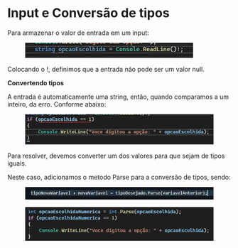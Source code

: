 # Input e Conversão de tipos

Para armazenar o valor de entrada em um input:

<figure><img src=".gitbook/assets/image (4).png" alt=""><figcaption></figcaption></figure>

Colocando o !, definimos que a entrada não pode ser um valor null.

**Convertendo tipos**

A entrada é automaticamente uma string, então, quando comparamos a um inteiro, da erro. Conforme abaixo:

<figure><img src=".gitbook/assets/image (5).png" alt=""><figcaption></figcaption></figure>

Para resolver, devemos converter um dos valores para que sejam de tipos iguais.

Neste caso, adicionamos  o metodo Parse para a conversão de tipos, sendo:

<figure><img src=".gitbook/assets/image (6).png" alt=""><figcaption></figcaption></figure>

<figure><img src=".gitbook/assets/image (7).png" alt=""><figcaption></figcaption></figure>
